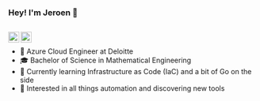 ### Hey! I'm Jeroen 👋


[<img align="left" alt="codeSTACKr | LinkedIn" width="22px" src="https://cdn.jsdelivr.net/npm/simple-icons@5.7.0/icons/linkedin.svg" />][linkedin]
[<img align="left" alt="codeSTACKr.com" width="22px" src="https://cdn.jsdelivr.net/npm/simple-icons@5.7.0/icons/hugo.svg" />][website]
---
<br />

- 💼 Azure Cloud Engineer at Deloitte
- 🎓 Bachelor of Science in Mathematical Engineering
- 🌱 Currently learning Infrastructure as Code (IaC) and a bit of Go on the side
- 🧐 Interested in all things automation and discovering new tools

<!---
**Languages and Tools:**

<code><img width="26px" src="https://raw.githubusercontent.com/github/explore/80688e429a7d4ef2fca1e82350fe8e3517d3494d/topics/visual-studio-code/visual-studio-code.png"></code>
<code><img width="26px" src="https://raw.githubusercontent.com/github/explore/5602ee10dc97f83a3bbe860e50fe657c8f6a7ec7/topics/azure/azure.png"></code>
<code><img width="26px" src="https://raw.githubusercontent.com/github/explore/5602ee10dc97f83a3bbe860e50fe657c8f6a7ec7/topics/sql-server/sql-server.png"></code>
<code><img width="26px" src="https://raw.githubusercontent.com/github/explore/5602ee10dc97f83a3bbe860e50fe657c8f6a7ec7/topics/powershell/powershell.png"></code>

Nothing to see here.. ;)
--->
[linkedin]: https://linkedin.com/in/jeroen-trimbach
[website]: https://jeroentrimbach.com
